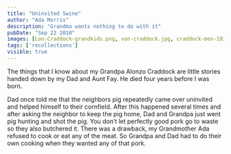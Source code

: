 ```yaml
---
title: "Uninvited Swine"
author: "Ada Morris"
description: "Grandma wants nothing to do with it"
pubDate: "Sep 22 2010"
images: [Lon-Craddock-grandkids.png, van-craddock.jpg, craddock-men-1930s.jpg]
tags: ['recollections']
visible: true
---
```

The things that I know about my Grandpa Alonzo Craddock are little stories handed down  by my Dad and Aunt Fay. He died four years before I was born.

Dad once told me that the neighbors pig repeatedly came over uninvited and helped himself to their cornfield. After this happened several times and after asking the neighbor to keep the pig home, Dad and Grandpa just went pig hunting and shot the pig. You don’t let perfectly good pork go to waste so they also butchered it.  There was a drawback, my Grandmother Ada refused to cook or eat any of the meat. So Grandpa and Dad had to do their own cooking when they wanted any of that pork.

